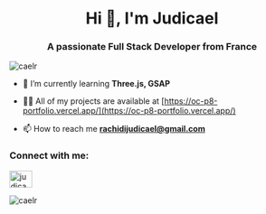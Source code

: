<h1 align="center">Hi 👋, I'm Judicael</h1>
<h3 align="center">A passionate Full Stack Developer from France</h3>

<p align="left"> <img src="https://komarev.com/ghpvc/?username=caelr&label=Profile%20views&color=0e75b6&style=flat" alt="caelr" /> </p>

- 🌱 I’m currently learning **Three.js, GSAP**

- 👨‍💻 All of my projects are available at [https://oc-p8-portfolio.vercel.app/](https://oc-p8-portfolio.vercel.app/)

- 📫 How to reach me **rachidijudicael@gmail.com**

<h3 align="left">Connect with me:</h3>
<p align="left">
<a href="https://linkedin.com/in/judicael-rachidi" target="blank"><img align="center" src="https://raw.githubusercontent.com/rahuldkjain/github-profile-readme-generator/master/src/images/icons/Social/linked-in-alt.svg" alt="judicael-rachidi" height="30" width="40" /></a>
</p>

<p><img align="center" src="https://github-readme-stats.vercel.app/api/top-langs?username=caelr&show_icons=true&locale=en&layout=compact" alt="caelr" /></p>
